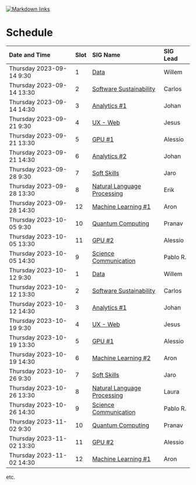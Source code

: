 [![Markdown links](https://github.com/nlesc-sigs/current/actions/workflows/link-checker.yml/badge.svg)](https://github.com/nlesc-sigs/current/actions/workflows/link-checker.yml)

# Schedule

| Date and Time             | Slot | SIG Name                                                      | SIG Lead |
| :--                       | :--  | :--                                                           | :--      |
| Thursday 2023-09-14 9:30  | 1    | [Data](granted/data.md)                                       | Willem   |
| Thursday 2023-09-14 13:30 | 2    | [Software Sustainability](granted/software-sustainability.md) | Carlos   |
| Thursday 2023-09-14 14:30 | 3    | [Analytics #1](granted/analytics.md)                          | Johan    |
| Thursday 2023-09-21 9:30  | 4    | [UX - Web](granted/ux.md)                                     | Jesus    |
| Thursday 2023-09-21 13:30 | 5    | [GPU #1](granted/gpu.md)                                      | Alessio  |
| Thursday 2023-09-21 14:30 | 6    | [Analytics #2](granted/analytics.md)                          | Johan    |
| Thursday 2023-09-28 9:30  | 7    | [Soft Skills](granted/soft-skills.md)                         | Jaro     |
| Thursday 2023-09-28 13:30 | 8    | [Natural Language Processing](granted/nlp.md)                 | Erik     |
| Thursday 2023-09-28 14:30 | 12   | [Machine Learning #1](granted/machine-learning.md)            | Aron     |
| Thursday 2023-10-05 9:30  | 10   | [Quantum Computing](granted/qc.md)                            | Pranav   |
| Thursday 2023-10-05 13:30 | 11   | [GPU #2](granted/gpu.md)                                      | Alessio  |
| Thursday 2023-10-05 14:30 | 9    | [Science Communication](granted/scicomm.md)                   | Pablo R. |
| Thursday 2023-10-12 9:30  | 1    | [Data](granted/data.md)                                       | Willem   |
| Thursday 2023-10-12 13:30 | 2    | [Software Sustainability](granted/software-sustainability.md) | Carlos   |
| Thursday 2023-10-12 14:30 | 3    | [Analytics #1](granted/analytics.md)                          | Johan    |
| Thursday 2023-10-19 9:30  | 4    | [UX - Web](granted/ux.md)                                     | Jesus    |
| Thursday 2023-10-19 13:30 | 5    | [GPU #1](granted/gpu.md)                                      | Alessio  |
| Thursday 2023-10-19 14:30 | 6    | [Machine Learning #2](granted/machine-learning.md)            | Aron     |
| Thursday 2023-10-26 9:30  | 7    | [Soft Skills](granted/soft-skills.md)                         | Jaro     |
| Thursday 2023-10-26 13:30 | 8    | [Natural Language Processing](granted/nlp.md)                 | Laura    |
| Thursday 2023-10-26 14:30 | 9    | [Science Communication](granted/scicomm.md)                   | Pablo R. |
| Thursday 2023-11-02 9:30  | 10   | [Quantum Computing](granted/qc.md)                            | Pranav   |
| Thursday 2023-11-02 13:30 | 11   | [GPU #2](granted/gpu.md)                                      | Alessio  |
| Thursday 2023-11-02 14:30 | 12   | [Machine Learning #1](granted/machine-learning.md)            | Aron     |

etc.

